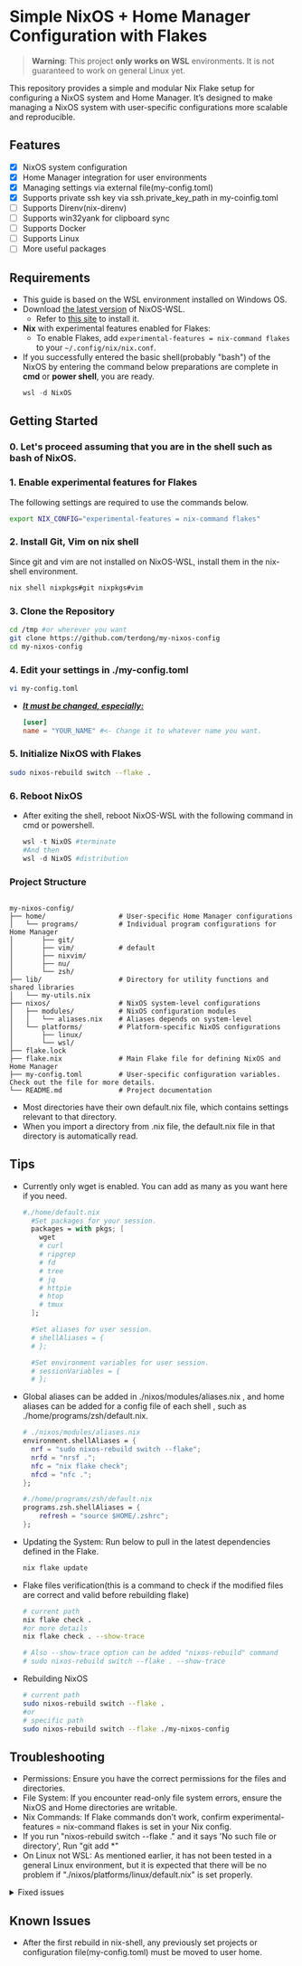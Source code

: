 # Simple NixOS + Home Manager Configuration with Flakes

>**Warning**: This project **only works on WSL** environments. It is not guaranteed to work on general Linux yet.

This repository provides a simple and modular Nix Flake setup for configuring a NixOS system and Home Manager. It’s designed to make managing a NixOS system with user-specific configurations more scalable and reproducible.

## Features

* [x] NixOS system configuration
* [x] Home Manager integration for user environments
* [x] Managing settings via external file(my-config.toml)
* [x] Supports private ssh key via ssh.private_key_path in my-coinfig.toml
* [ ] Supports Direnv(nix-direnv)
* [ ] Supports win32yank for clipboard sync
* [ ] Supports Docker
* [ ] Supports Linux
* [ ] More useful packages

## Requirements

- This guide is based on the WSL environment installed on Windows OS.
- Download [the latest version](https://github.com/nix-community/NixOS-WSL/releases/latest) of NixOS-WSL.
  - Refer to [this site](https://github.com/nix-community/NixOS-WSL) to install it.
- **Nix** with experimental features enabled for Flakes:
  - To enable Flakes, add `experimental-features = nix-command flakes` to your `~/.config/nix/nix.conf`.
- If you successfully entered the basic shell(probably "bash") of the NixOS by entering the command below preparations are complete in **cmd** or **power shell**, you are ready.
  ```powershell
  wsl -d NixOS
  ```

## Getting Started

### 0. Let's proceed assuming that you are in the shell such as bash of NixOS.

### 1. Enable experimental features for Flakes
The following settings are required to use the commands below.
```bash
export NIX_CONFIG="experimental-features = nix-command flakes"
```

### 2. Install Git, Vim on nix shell

Since git and vim are not installed on NixOS-WSL, install them in the nix-shell environment.
```bash
nix shell nixpkgs#git nixpkgs#vim
```
### 3. Clone the Repository

```bash
cd /tmp #or wherever you want
git clone https://github.com/terdong/my-nixos-config
cd my-nixos-config
```

### 4. Edit your settings in ./my-config.toml
```bash
vi my-config.toml
```
- <ins>_**It must be changed, especially:**_</ins>
  ```toml
  [user]
  name = "YOUR_NAME" #<- Change it to whatever name you want.
  ```

### 5. Initialize NixOS with Flakes

```bash
sudo nixos-rebuild switch --flake .
```

### 6. Reboot NixOS

- After exiting the shell, reboot NixOS-WSL with the following command in cmd or powershell.
  ```powershell
  wsl -t NixOS #terminate
  #And then
  wsl -d NixOS #distribution
  ```

### Project Structure
```plaintext

my-nixos-config/
├── home/                  # User-specific Home Manager configurations
│   └── programs/          # Individual program configurations for Home Manager
│       ├── git/
│       ├── vim/           # default
│       ├── nixvim/
│       ├── nu/
│       └── zsh/
├── lib/                   # Directory for utility functions and shared libraries
│   └── my-utils.nix
├── nixos/                 # NixOS system-level configurations
│   ├── modules/           # NixOS configuration modules
│   │   └── aliases.nix    # Aliases depends on system-level
│   └── platforms/         # Platform-specific NixOS configurations
│       ├── linux/
│       └── wsl/
├── flake.lock
├── flake.nix              # Main Flake file for defining NixOS and Home Manager
├── my-config.toml         # User-specific configuration variables. Check out the file for more details.
└── README.md              # Project documentation
```
- Most directories have their own default.nix file, which contains settings relevant to that directory.
- When you import a directory from .nix file, the default.nix file in that directory is automatically read.

## Tips
- Currently only wget is enabled. You can add as many as you want here if you need.
  ```nix
  #./home/default.nix
    #Set packages for your session.
    packages = with pkgs; [
      wget
      # curl
      # ripgrep
      # fd
      # tree
      # jq
      # httpie
      # htop
      # tmux
    ];

    #Set aliases for user session.
    # shellAliases = {
    # };

    #Set environment variables for user session.
    # sessionVariables = {
    # };
  ```
- Global aliases can be added in ./nixos/modules/aliases.nix , and home aliases can be added for a config file of each shell , such as ./home/programs/zsh/default.nix.
  ```nix
  # ./nixos/modules/aliases.nix
  environment.shellAliases = {
    nrf = "sudo nixos-rebuild switch --flake";
    nrfd = "nrsf .";
    nfc = "nix flake check";
    nfcd = "nfc .";
  };

  #./home/programs/zsh/default.nix
  programs.zsh.shellAliases = {
      refresh = "source $HOME/.zshrc";
  };
  ```
- Updating the System: Run below to pull in the latest dependencies defined in the Flake.
  ```bash
  nix flake update
  ```
- Flake files verification(this is a command to check if the modified files are correct and valid before rebuilding flake)
  ```bash
  # current path
  nix flake check .
  #or more details
  nix flake check . --show-trace

  # Also --show-trace option can be added "nixos-rebuild" command
  # sudo nixos-rebuild switch --flake . --show-trace
  ```
- Rebuilding NixOS
  ```bash
  # current path
  sudo nixos-rebuild switch --flake .
  #or
  # specific path
  sudo nixos-rebuild switch --flake ./my-nixos-config
  ```

## Troubleshooting
- Permissions: Ensure you have the correct permissions for the files and directories.
- File System: If you encounter read-only file system errors, ensure the NixOS and Home directories are writable.
- Nix Commands: If Flake commands don’t work, confirm experimental-features = nix-command flakes is set in your Nix config.
- If you run "nixos-rebuild switch --flake ." and it says 'No such file or directory', Run "git add *"
- On Linux not WSL: As mentioned earlier, it has not been tested in a general Linux environment, but it is expected that there will be no problem if "./nixos/platforms/linux/default.nix" is ​​set properly.

<details>
    <summary>Fixed issues</summary>

  - ~~After the first rebuild switch, you may see an error message like this. So far, there doesn't seem to be any critical issues.~~
    ```bash
    Error: Failed to open dbus connection

    Caused by:
        Failed to connect to socket /run/user/1000/bus: Connection refused
    ```
  </details>


## Known Issues
- After the first rebuild in nix-shell, any previously set projects or configuration file(my-config.toml) must be moved to user home.